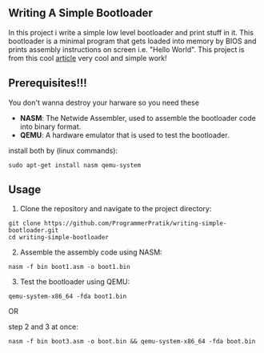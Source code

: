 ## Writing A Simple Bootloader

In this project i write a simple low level bootloader and print stuff in it. This bootloader is a minimal program that gets loaded into memory by BIOS and prints assembly instructions on screen i.e. "Hello World". This project is from this cool [article](http://3zanders.co.uk/2017/10/13/writing-a-bootloader/) very cool and simple work!

## Prerequisites!!!
You don't wanna destroy your harware so you need these

- **NASM**: The Netwide Assembler, used to assemble the bootloader code into binary format.
- **QEMU**: A hardware emulator that is used to test the bootloader.

install both by (linux commands):
```
sudo apt-get install nasm qemu-system
```

## Usage

1. Clone the repository and navigate to the project directory:
```
git clone https://github.com/ProgrammerPratik/writing-simple-bootloader.git
cd writing-simple-bootloader
```

2. Assemble the assembly code using NASM:
```
nasm -f bin boot1.asm -o boot1.bin
```

3. Test the bootloader using QEMU:
```
qemu-system-x86_64 -fda boot1.bin
```

OR

step 2 and 3 at once:
```
nasm -f bin boot3.asm -o boot.bin && qemu-system-x86_64 -fda boot.bin
```